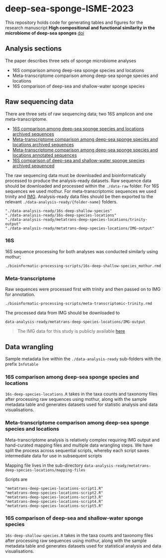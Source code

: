 
<!-- README.md is generated from README.Rmd. Please edit that file -->

# deep-sea-sponge-ISME-2023

<!-- badges: start -->
<!-- badges: end -->

This repository holds code for generating tables and figures for the
research manuscript **High compositional and functional similarity in
the microbiome of deep-sea sponges** [doi](doi-to-go-here)

## Analysis sections

The paper describes three sets of sponge microbiome analyses

- 16S comparison among deep-sea sponge species and locations
- Meta-transcriptome comparison among deep-sea sponge species and
  locations
- 16S comparison of deep-sea and shallow-water sponge species

## Raw sequencing data

There are three sets of raw sequencing data; two 16S amplicon and one
meta-transcriptome.

- [16S comparison among deep-sea sponge species and locations archived
  sequences](https://www.ncbi.nlm.nih.gov/sra/?term=PRJNA988918)
- [Meta-transcriptome comparison among deep-sea sponge species and
  locations archived
  sequences](https://www.ncbi.nlm.nih.gov/sra/?term=PRJNA988918)
- [Meta-transcriptome comparison among deep-sea sponge species and
  locations annotated
  sequences](https://img.jgi.doe.gov/cgi-bin/m/main.cgi?section=TaxonDetail&page=taxonDetail&taxon_oid=3300042672)
- [16S comparison of deep-sea and shallow-water sponge species archived
  sequenced](https://www.ncbi.nlm.nih.gov/sra/?term=PRJNA988918)

The raw sequencing data must be downloaded and bioinformatically
processed to produce the analysis-ready datasets. Raw sequence data
should be downloaded and processed within the `./data-raw` folder. For
16S sequences we used mothur. For meta-transcriptomic sequences we used
trinity and [IMG](https://img.jgi.doe.gov/). Analysis-ready data files
should be then exported to the relevant
`./data-analysis-ready/{folder-name}` folders.

    "./data-analysis-ready/16s-deep-shallow-species"                   
    "./data-analysis-ready/16s-deep-species-locations"                 
    "./data-analysis-ready/metatrans-deep-species-locations/trinity-output" 
    "./data-analysis-ready/metatrans-deep-species-locations/IMG-output"

### 16S

16S sequence processing for both analyses was conducted similarly using
mothur;

    ./bioinformatic-processing-scripts/16s-deep-shallow-species_mothur.rmd

### Meta-transcriptome

Raw sequences were processed first with trinity and then passed on to
IMG for annotation.

    ./bioinformatic-processing-scripts/meta-transcriptomic-trinity.rmd

The processed data from IMG should be downloaded to

    data-analysis-ready/metatrans-deep-species-locations/IMG-output

> The IMG data for this study is publicly available
> [here](https://img.jgi.doe.gov/cgi-bin/m/main.cgi?section=TaxonDetail&page=taxonDetail&taxon_oid=3300042672)

## Data wrangling

Sample metadata live within the `./data-analysis-ready` sub-folders with
the prefix `Infotable`

### 16S comparison among deep-sea sponge species and locations

`16s-deep-species-locations.R` takes in the taxa counts and taxonomy
files after processing raw sequences using mothur, along with the sample
metadata table and generates datasets used for statistic analysis and
data visualisations.

### Meta-transcriptome comparison among deep-sea sponge species and locations

Meta-transcriptome analysis is relatively complex requiring IMG output
and hand-curated mapping files and multiple data wrangling steps. We
have split the process across sequential scripts, whereby each script
saves intermediate data for use in subsequent scripts

Mapping file lives in the sub-directory
`data-analysis-ready/metatrans-deep-species-locations/mapping-files`

Scripts are

    "metatrans-deep-species-locations-script1.R"
    "metatrans-deep-species-locations-script2.R"
    "metatrans-deep-species-locations-script3.R"
    "metatrans-deep-species-locations-script4.R"
    "metatrans-deep-species-locations-script5.R"

### 16S comparison of deep-sea and shallow-water sponge species

`16s-deep-shallow-species.R` takes in the taxa counts and taxonomy files
after processing raw sequences using mothur, along with the sample
metadata table and generates datasets used for statistical analysis and
data visualisations.
